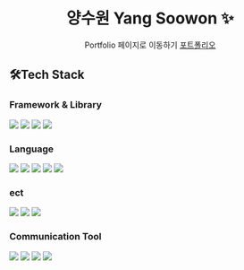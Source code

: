 <p align="center">
  <h1 align="center">양수원 Yang Soowon ✨</h1>
  <p align="center">
Portfolio 페이지로 이동하기 <a href="https://suwon205.github.io/portfolio/" >포트폴리오</a>
<h2>🛠Tech Stack</h2>
<h3>Framework & Library</h3>
<p>
  <img src="https://img.shields.io/badge/-react-61DAFB?style=flat&logo=react&logoColor=white"/>
  <img src="https://img.shields.io/badge/vue-4FC08D?style=flat&logo=Vue.js&logoColor=white"/>
  <img src="https://img.shields.io/badge/-flutter-02569B?style=flat&logo=flutter&logoColor=white"/>
  <img src="https://img.shields.io/badge/-unity-000000?style=flat&logo=unity&logoColor=white"/>
</p>
<h3>Language</h3>
<p>
  <img src="https://img.shields.io/badge/-javascript-F7DF1E?style=flat&logo=javascript&logoColor=black"/>
  <img src="https://img.shields.io/badge/-typescript-3178C6?style=flat&logo=typescript&logoColor=white"/>
  <img src="https://img.shields.io/badge/-python-3776AB?style=flat&logo=python&logoColor=white"/>
  <img src="https://img.shields.io/badge/-CSharp-512BD4?style=flat&logo=C#&logoColor=white"/>
  <img src="https://img.shields.io/badge/-dart-0175C2?style=flat&logo=dart&logoColor=white"/>
</p>
<h3>ect</h3>
<p>
  <img src="https://img.shields.io/badge/-Bootstrap-05122A?style=flat&logo=bootstrap&logoColor=563D7C"/>
  <img src="https://img.shields.io/badge/-CSS-05122A?style=flat&logo=CSS3&logoColor=1572B6"/>
  <img src="https://img.shields.io/badge/-HTML-05122A?style=flat&logo=HTML5"/>
</p>
<h3>Communication Tool</h3>
<p>
  <img src="https://img.shields.io/badge/-jira-0052CC?style=flat&logo=jira&logoColor=white"/>
  <img src="https://img.shields.io/badge/-git-F05032?style=flat&logo=git&logoColor=white"/>
  <img src="https://img.shields.io/badge/-plastic SCM-000000?style=flat&logoColor=white"/>
  <img src="https://img.shields.io/badge/-figma-F24E1E?style=flat&logo=figma&logoColor=white"/>
</p>

